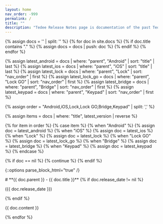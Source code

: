 ```yaml
---
layout: home
nav_order: -999
permalink: /
title: ""
description: "Tedee Release Notes page is documentation of the past Tedee public releases of multiple areas: Android app, iOS app, smart Lock firmware, Bridge firmware, Keypad firmware."
---
```


{% assign docs = '' | split: '' %}
{% for doc in site.docs %}
 {% if doc.title contains "." %}
  {% assign docs = docs | push: doc %}
 {% endif %}
{% endfor %}

{% assign latest_android = docs | where: "parent", "Android" | sort: "title" | last %}
{% assign latest_ios = docs | where: "parent", "iOS" | sort: "title" | last %}
{% assign latest_lock = docs | where: "parent", "Lock" | sort: "nav_order" | first %}
{% assign latest_lock_go = docs | where: "parent", "Lock GO" | sort: "nav_order" | first %}
{% assign latest_bridge = docs | where: "parent", "Bridge" | sort: "nav_order" | first %}
{% assign latest_keypad = docs | where: "parent", "Keypad" | sort: "nav_order" | first %}

{% assign order = "Android,iOS,Lock,Lock GO,Bridge,Keypad" | split: ',' %}

{% assign items = docs | where: "title", latest_version | reverse %}

{% for item in order %}
{% case item %}
  {% when "Android" %}
    {% assign doc = latest_android %}
  {% when "iOS" %}
    {% assign doc = latest_ios %}
  {% when "Lock" %}
    {% assign doc = latest_lock %}
  {% when "Lock GO" %}
    {% assign doc = latest_lock_go %}
  {% when "Bridge" %}
    {% assign doc = latest_bridge %}
  {% when "Keypad" %}
    {% assign doc = latest_keypad %}
{% endcase %}

{% if doc == nil %}
  {% continue %}
{% endif %}

{::options parse_block_html="true" /}
<div id="title">
# **{{ doc.parent }} - {{ doc.title }}**
{% if doc.release_date != nil %}
<p>({{ doc.release_date }})</p>
{% endif %}
</div>

{{ doc.content }}

{% endfor %}